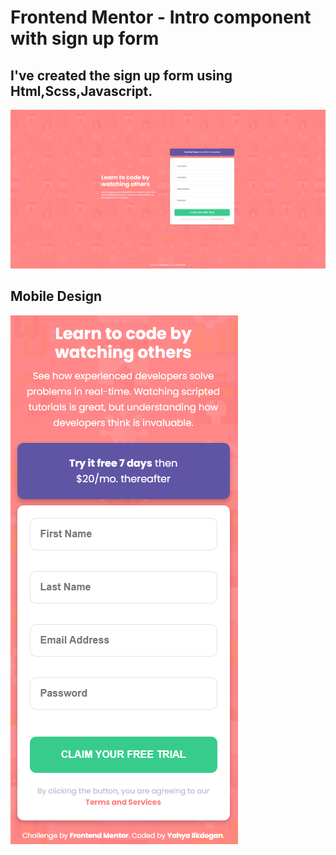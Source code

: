 # Frontend Mentor - Intro component with sign up form

## I've created the sign up form using Html,Scss,Javascript.

![](./screenshots/Screenshot%20(86).png)

## Mobile Design

![](./screenshots/Screenshot%20(87).png) 
